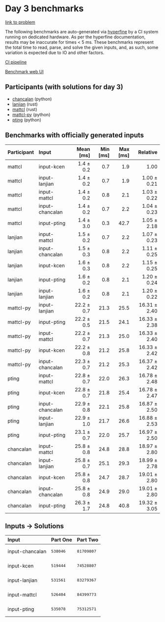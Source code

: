 # Day 3 benchmarks

[link to problem](https://adventofcode.com/2023/day/3)

The following benchmarks are auto-generated via
[hyperfine](https://github.com/sharkdp/hyperfine) by a CI system running on
dedicated hardware. As per the hyperfine documentation, results may be
inaccurate for times < 5 ms. These benchmarks represent the total time to read,
parse, and solve the given inputs, and, as such, some variation is expected due
to IO and other factors.

[CI pipeline](http://ci.papercode.net:8080/teams/main/pipelines/aoc2023)

[Benchmark web UI](https://aoc.ancalagon.black)


## Participants (with solutions for day 3)

- [chancalan](https://github.com/chancalan/aoc2023) (python)
- [lanjian](https://github.com/lanjian/aoc-2023) (rust)
- [mattcl](https://github.com/mattcl/aoc2023) (rust)
- [mattcl-py](https://github.com/mattcl/aoc2023-py) (python)
- [pting](https://github.com/pting/aoc2023) (python)


## Benchmarks with officially generated inputs

| Participant | Input | Mean [ms] | Min [ms] | Max [ms] | Relative |
|:---|:---|---:|---:|---:|---:|
| mattcl | input-kcen | 1.4 ± 0.2 | 0.7 | 1.9 | 1.00 |
| mattcl | input-lanjian | 1.4 ± 0.2 | 0.7 | 1.9 | 1.00 ± 0.21 |
| mattcl | input-mattcl | 1.4 ± 0.2 | 0.8 | 2.1 | 1.03 ± 0.22 |
| mattcl | input-chancalan | 1.4 ± 0.2 | 0.7 | 2.2 | 1.04 ± 0.23 |
| mattcl | input-pting | 1.4 ± 3.0 | 0.3 | 42.7 | 1.05 ± 2.18 |
| lanjian | input-mattcl | 1.5 ± 0.2 | 0.7 | 2.2 | 1.07 ± 0.23 |
| lanjian | input-chancalan | 1.5 ± 0.3 | 0.8 | 2.2 | 1.11 ± 0.25 |
| lanjian | input-kcen | 1.6 ± 0.3 | 0.8 | 2.2 | 1.15 ± 0.25 |
| lanjian | input-pting | 1.6 ± 0.2 | 0.8 | 2.1 | 1.20 ± 0.24 |
| lanjian | input-lanjian | 1.6 ± 0.2 | 0.8 | 2.1 | 1.20 ± 0.22 |
| mattcl-py | input-lanjian | 22.2 ± 0.7 | 21.3 | 25.5 | 16.31 ± 2.40 |
| mattcl-py | input-pting | 22.2 ± 0.5 | 21.5 | 24.1 | 16.33 ± 2.38 |
| mattcl-py | input-mattcl | 22.2 ± 0.7 | 21.3 | 25.0 | 16.33 ± 2.40 |
| mattcl-py | input-kcen | 22.2 ± 0.8 | 21.2 | 25.8 | 16.33 ± 2.42 |
| mattcl-py | input-chancalan | 22.3 ± 0.7 | 21.2 | 25.3 | 16.37 ± 2.42 |
| pting | input-mattcl | 22.8 ± 0.7 | 22.0 | 26.3 | 16.78 ± 2.48 |
| pting | input-kcen | 22.8 ± 0.7 | 21.8 | 25.4 | 16.78 ± 2.47 |
| pting | input-chancalan | 22.9 ± 0.8 | 22.1 | 25.8 | 16.87 ± 2.50 |
| pting | input-lanjian | 22.9 ± 1.0 | 21.7 | 26.6 | 16.88 ± 2.53 |
| pting | input-pting | 23.1 ± 0.7 | 22.0 | 25.7 | 16.97 ± 2.50 |
| chancalan | input-mattcl | 25.8 ± 0.8 | 24.8 | 28.8 | 18.97 ± 2.80 |
| chancalan | input-lanjian | 25.8 ± 0.7 | 25.1 | 29.3 | 18.99 ± 2.78 |
| chancalan | input-kcen | 25.8 ± 0.8 | 24.7 | 28.7 | 19.01 ± 2.80 |
| chancalan | input-chancalan | 25.8 ± 0.8 | 24.9 | 29.0 | 19.01 ± 2.80 |
| chancalan | input-pting | 26.3 ± 1.7 | 24.8 | 40.8 | 19.32 ± 3.05 |


## Inputs -> Solutions

| Input | Part One | Part Two |
|:---|:---|:---|
|input-chancalan|<pre>538046</pre>|<pre>81709807</pre>|
|input-kcen|<pre>519444</pre>|<pre>74528807</pre>|
|input-lanjian|<pre>531561</pre>|<pre>83279367</pre>|
|input-mattcl|<pre>526404</pre>|<pre>84399773</pre>|
|input-pting|<pre>535078</pre>|<pre>75312571</pre>|